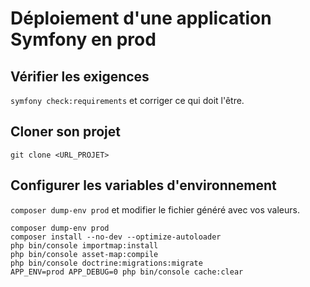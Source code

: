 # Déploiement d'une application Symfony en prod

## Vérifier les exigences

`symfony check:requirements` et corriger ce qui doit l'être.

## Cloner son projet

`git clone <URL_PROJET>`

## Configurer les variables d'environnement

`composer dump-env prod` et modifier le fichier généré avec vos valeurs.

```
composer dump-env prod
composer install --no-dev --optimize-autoloader
php bin/console importmap:install
php bin/console asset-map:compile
php bin/console doctrine:migrations:migrate
APP_ENV=prod APP_DEBUG=0 php bin/console cache:clear
```